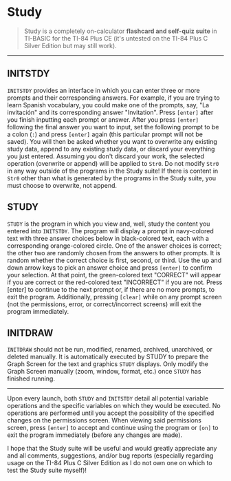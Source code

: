 # Study

> Study is a completely on-calculator **flashcard and self-quiz suite** in TI-BASIC for the TI-84 Plus CE (it's untested on the TI-84 Plus C Silver Edition but may still work).

---

## INITSTDY
`INITSTDY` provides an interface in which you can enter three or more prompts and their corresponding answers. For example, if you are trying to learn Spanish vocabulary, you could make one of the prompts, say, "La invitación" and its corresponding answer "Invitation". Press `[enter]` after you finish inputting each prompt or answer. After you press `[enter]` following the final answer you want to input, set the following prompt to be a colon (`:`) and press `[enter]` again (this particular prompt will not be saved). You will then be asked whether you want to overwrite any existing study data, append to any existing study data, or discard your everything you just entered. Assuming you don't discard your work, the selected operation (overwrite or append) will be applied to `Str0`. Do not modify `Str0` in any way outside of the programs in the Study suite! If there is content in `Str0` other than what is generated by the programs in the Study suite, you must choose to overwrite, not append.

## STUDY
`STUDY` is the program in which you view and, well, study the content you entered into `INITSTDY`. The program will display a prompt in navy-colored text with three answer choices below in black-colored text, each with a corresponding orange-colored circle. One of the answer choices is correct; the other two are randomly chosen from the answers to other prompts. It is random whether the correct choice is first, second, or third. Use the up and down arrow keys to pick an answer choice and press `[enter]` to confirm your selection. At that point, the green-colored text "CORRECT" will appear if you are correct or the red-colored text "INCORRECT" if you are not. Press [enter] to continue to the next prompt or, if there are no more prompts, to exit the program. Additionally, pressing `[clear]` while on any prompt screen (not the permissions, error, or correct/incorrect screens) will exit the program immediately.

## INITDRAW
`INITDRAW` should not be run, modified, renamed, archived, unarchived, or deleted manually. It is automatically executed by STUDY to prepare the Graph Screen for the text and graphics `STUDY` displays. Only modify the Graph Screen manually (zoom, window, format, etc.) once `STUDY` has finished running.

---

Upon every launch, both `STUDY` and `INITSTDY` detail all potential variable operations and the specific variables on which they would be executed. No operations are performed until you accept the possibility of the specified changes on the permissions screen. When viewing said permissions screen, press `[enter]` to accept and continue using the program or `[on]` to exit the program immediately (before any changes are made).

I hope that the Study suite will be useful and would greatly appreciate any and all comments, suggestions, and/or bug reports (especially regarding usage on the TI-84 Plus C Silver Edition as I do not own one on which to test the Study suite myself)!
